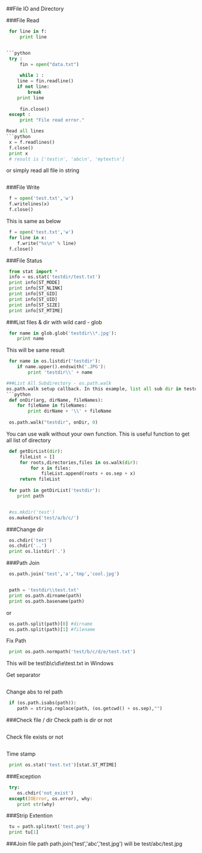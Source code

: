
##File IO and Directory

###File Read
```python
 for line in f:
     print line


```python
 try :
     fin = open("data.txt")
 
     while 1 :
 	line = fin.readline()
 	if not line:
 	    break
 	print line
 
     fin.close()
 except :
     print "File read error."

Read all lines
```python
 x = f.readlines()
 f.close()
 print x
 # result is ['test\n', 'abc\n', 'mytext\n']
 ```
or simply read all file in string
```python
 ```
###File Write
```python
 f = open('test.txt','w')
 f.writelines(x)
 f.close()
 ```
This is same as below
```python
 f = open('test.txt','w')
 for line in x:
 	f.write("%s\n" % line)
 f.close()
 ```
###File Status
```python
 from stat import *
 info = os.stat('testdir/test.txt')
 print info[ST_MODE]
 print info[ST_NLINK]
 print info[ST_GID]
 print info[ST_UID]
 print info[ST_SIZE]
 print info[ST_MTIME]
 ```

###List files & dir with wild card - glob
```python
 for name in glob.glob('testdir\\*.jpg'):
 	print name
 ```
This will be same result
```python
 for name in os.listdir('testdir'):
  	if name.upper().endswith('.JPG'):
  		print 'testdir\\' + name

###List All Subdirectory - os.path.walk
os.path.walk setup callback. In this example, list all sub dir in testdir/
```python
 def onDir(arg, dirName, fileNames):
 	for fileName in fileNames:
 		print dirName + '\\' + fileName
 
 os.path.walk("testdir", onDir, 0)
 ```
You can use walk without your own function. This is useful function to get all list of directory
```python
 def getDirList(dir):
     fileList = []
     for roots,directories,files in os.walk(dir):
         for x in files:
             fileList.append(roots + os.sep + x)
     return fileList
    
 for path in getDirList('testdir'):
 	print path
 ```
```python
 ```
```python
 #os.mkdir('test')
 os.makedirs('test/a/b/c/')
 ```
###Change dir
```python
 os.chdir('test')
 os.chdir('..')
 print os.listdir('.')
 ```
###Path
Join
```python
 os.path.join('test','a','tmp','cool.jpg')
 ```
```python
 ```
```python
 path = 'testdir\\test.txt'
 print os.path.dirname(path)
 print os.path.basename(path)
 ```
or

```python
 os.path.split(path)[0] #dirname
 os.path.split(path)[1] #filename
 ```
Fix Path
```python
 print os.path.normpath('test/b/c/d/e/test.txt')
 ```
This will be test\b\c\d\e\test.txt in Windows

Get separator
```python
 ```

Change abs to rel path
```python
 if (os.path.isabs(path)):
 	path = string.replace(path, (os.getcwd() + os.sep),"")
 ```
###Check file / dir 
Check path is dir or not
```python
 ```
Check file exists or not
```python
 ```
Time stamp
```python
 print os.stat('test.txt')[stat.ST_MTIME]
 ```
###Exception
```python
 try:
 	os.chdir('not_exist')
 except(IOError, os.error), why:
 	print str(why)
 ```
###Strip Extention
```python
 tu = path.splitext('test.png')
 print tu[1]
 ```
###Join file path
  path.join('test','abc','test.jpg')
will be test/abc/test.jpg





